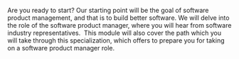 Are you ready to start? Our starting point will be the goal of software product management, and that is to build better software. We will delve into the role of ​the software product manager, where you will hear from software industry representatives. ​ This module will also cover the path ​which you will take through this specialization, which offers to prepare you for taking on a software product manager role.
